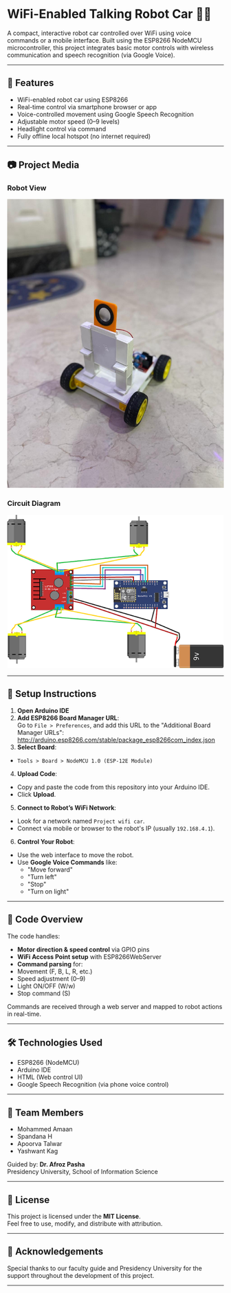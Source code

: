 # WiFi-Enabled Talking Robot Car 🤖📡

A compact, interactive robot car controlled over WiFi using voice commands or a mobile interface. Built using the ESP8266 NodeMCU microcontroller, this project integrates basic motor controls with wireless communication and speech recognition (via Google Voice).

---

## 🚀 Features

- WiFi-enabled robot car using ESP8266
- Real-time control via smartphone browser or app
- Voice-controlled movement using Google Speech Recognition
- Adjustable motor speed (0–9 levels)
- Headlight control via command
- Fully offline local hotspot (no internet required)

---

## 📷 Project Media

### Robot View
![Robot Image](Robot_image.jpeg)

### Circuit Diagram
![Circuit Diagram](CIRCUIT%20DIGRAM%20PROJECT.png)

---

## 🔧 Setup Instructions

1. **Open Arduino IDE**
2. **Add ESP8266 Board Manager URL**:  
   Go to `File > Preferences`, and add this URL to the "Additional Board Manager URLs":
    http://arduino.esp8266.com/stable/package_esp8266com_index.json
3. **Select Board**:  
- `Tools > Board > NodeMCU 1.0 (ESP-12E Module)`

4. **Upload Code**:  
- Copy and paste the code from this repository into your Arduino IDE.
- Click **Upload**.

5. **Connect to Robot’s WiFi Network**:  
- Look for a network named `Project wifi car`.
- Connect via mobile or browser to the robot's IP (usually `192.168.4.1`).

6. **Control Your Robot**:
- Use the web interface to move the robot.
- Use **Google Voice Commands** like:
  - "Move forward"
  - "Turn left"
  - "Stop"
  - "Turn on light"

---

## 🧠 Code Overview

The code handles:

- **Motor direction & speed control** via GPIO pins
- **WiFi Access Point setup** with ESP8266WebServer
- **Command parsing** for:
- Movement (F, B, L, R, etc.)
- Speed adjustment (0–9)
- Light ON/OFF (W/w)
- Stop command (S)

Commands are received through a web server and mapped to robot actions in real-time.

---

## 🛠 Technologies Used

- ESP8266 (NodeMCU)
- Arduino IDE
- HTML (Web control UI)
- Google Speech Recognition (via phone voice control)

---

## 👥 Team Members

- Mohammed Amaan  
- Spandana H  
- Apoorva Talwar  
- Yashwant Kag  

Guided by: **Dr. Afroz Pasha**  
Presidency University, School of Information Science

---

## 📄 License

This project is licensed under the **MIT License**.  
Feel free to use, modify, and distribute with attribution.

---

## 🙌 Acknowledgements

Special thanks to our faculty guide and Presidency University for the support throughout the development of this project.

---
